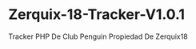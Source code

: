 Zerquix-18-Tracker-V1.0.1
=========================

Tracker PHP De Club Penguin Propiedad De Zerquix18